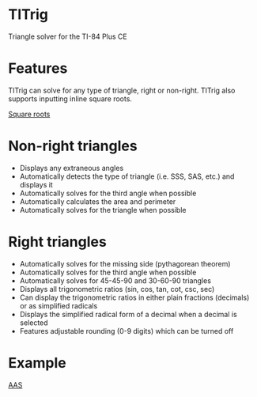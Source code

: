 # TITrig
Triangle solver for the TI-84 Plus CE

# Features

TITrig can solve for any type of triangle, right or non-right. TITrig also supports inputting inline square roots.

[Square roots](https://raw.githubusercontent.com/Decimation/TITrig/master/sqrt.png)

# Non-right triangles
- Displays any extraneous angles
- Automatically detects the type of triangle (i.e. SSS, SAS, etc.) and displays it
- Automatically solves for the third angle when possible
- Automatically calculates the area and perimeter
- Automatically solves for the triangle when possible

# Right triangles
- Automatically solves for the missing side (pythagorean theorem)
- Automatically solves for the third angle when possible
- Automatically solves for 45-45-90 and 30-60-90 triangles
- Displays all trigonometric ratios (sin, cos, tan, cot, csc, sec)
- Can display the trigonometric ratios in either plain fractions (decimals) or as simplified radicals
- Displays the simplified radical form of a decimal when a decimal is selected
- Features adjustable rounding (0-9 digits) which can be turned off


# Example
[AAS](https://raw.githubusercontent.com/Decimation/TITrig/master/aas.png)
